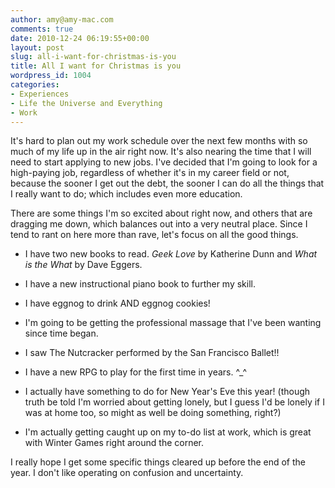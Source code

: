 ```yaml
---
author: amy@amy-mac.com
comments: true
date: 2010-12-24 06:19:55+00:00
layout: post
slug: all-i-want-for-christmas-is-you
title: All I want for Christmas is you
wordpress_id: 1004
categories:
- Experiences
- Life the Universe and Everything
- Work
---
```


It's hard to plan out my work schedule over the next few months with so much of my life up in the air right now. It's also nearing the time that I will need to start applying to new jobs. I've decided that I'm going to look for a high-paying job, regardless of whether it's in my career field or not, because the sooner I get out the debt, the sooner I can do all the things that I really want to do; which includes even more education.

There are some things I'm so excited about right now, and others that are dragging me down, which balances out into a very neutral place. Since I tend to rant on here more than rave, let's focus on all the good things.
	
* I have two new books to read. _Geek Love_ by Katherine Dunn and _What is the What_ by Dave Eggers.

	
* I have a new instructional piano book to further my skill.

	
* I have eggnog to drink AND eggnog cookies!

	
* I'm going to be getting the professional massage that I've been wanting since time began.

	
* I saw The Nutcracker performed by the San Francisco Ballet!!

	
* I have a new RPG to play for the first time in years. ^_^

	
* I actually have something to do for New Year's Eve this year! (though truth be told I'm worried about getting lonely, but I guess I'd be lonely if I was at home too, so might as well be doing something, right?)

	
* I'm actually getting caught up on my to-do list at work, which is great with Winter Games right around the corner.


I really hope I get some specific things cleared up before the end of the year. I don't like operating on confusion and uncertainty.
